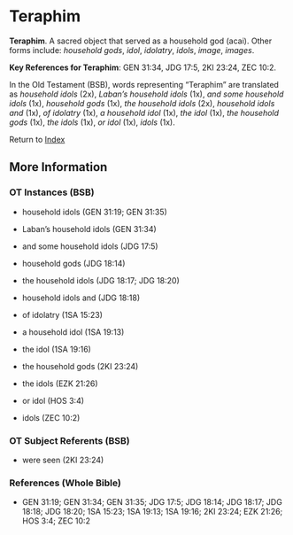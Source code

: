 # Teraphim
**Teraphim**. 
A sacred object that served as a household god (acai). 
Other forms include: 
*household gods*, *idol*, *idolatry*, *idols*, *image*, *images*. 


**Key References for Teraphim**: 
GEN 31:34, JDG 17:5, 2KI 23:24, ZEC 10:2. 


In the Old Testament (BSB), words representing “Teraphim” are translated as 
*household idols* (2x), *Laban’s household idols* (1x), *and some household idols* (1x), *household gods* (1x), *the household idols* (2x), *household idols and* (1x), *of idolatry* (1x), *a household idol* (1x), *the idol* (1x), *the household gods* (1x), *the idols* (1x), *or idol* (1x), *idols* (1x). 




Return to [Index](00-Index.md)

## More Information

### OT Instances (BSB)

* household idols (GEN 31:19; GEN 31:35)

* Laban’s household idols (GEN 31:34)

* and some household idols (JDG 17:5)

* household gods (JDG 18:14)

* the household idols (JDG 18:17; JDG 18:20)

* household idols and (JDG 18:18)

* of idolatry (1SA 15:23)

* a household idol (1SA 19:13)

* the idol (1SA 19:16)

* the household gods (2KI 23:24)

* the idols (EZK 21:26)

* or idol (HOS 3:4)

* idols (ZEC 10:2)



### OT Subject Referents (BSB)

* were seen (2KI 23:24)



### References (Whole Bible)

* GEN 31:19; GEN 31:34; GEN 31:35; JDG 17:5; JDG 18:14; JDG 18:17; JDG 18:18; JDG 18:20; 1SA 15:23; 1SA 19:13; 1SA 19:16; 2KI 23:24; EZK 21:26; HOS 3:4; ZEC 10:2



